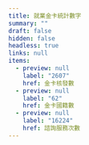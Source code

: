 ```yaml
---
title: 就業金卡統計數字
summary: ""
draft: false
hidden: false
headless: true
links: null
items:
  - preview: null
    label: "2607"
    href: 金卡核發數
  - preview: null
    label: "62"
    href: 金卡國籍數
  - preview: null
    label: "16224"
    href: 諮詢服務次數
---
```


